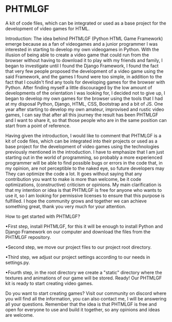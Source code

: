 # PHTMLGF
A kit of code files, which can be integrated  or used as a base project for the development of video games for HTML.

Introduction:
The idea behind PHTMLGF (Python HTML Game Framework) emerge because as a fan of videogames and a junior programmer I was interested in starting to develop my own videogames in Python. With the illusion of being able to create a video game that could run from the browser without having to download it to play with my friends and family, I began to investigate until I found the Django Framework, I found the fact that very few people proposed the development of a video game using the said Framework, and the games I found were too simple, in addition to the fact that I couldn't find any tools for developing games for the browser with Python. After finding myself a little discouraged by the low amount of developments of the orientation I was looking for, I decided not to give up, I began to develop my own games for the browser using the tools that I had at my disposal Python, Django, HTML, CSS, Bootstrap and a bit of JS. One year after starting to develop my own amateur, improvised and rustic video games, I can say that after all this journey the result has been PHTMLGF and I want to share it, so that those people who are in the same position can start from a point of reference.

Having given the introduction, I would like to comment that PHTMLGF is a kit of code files, which can be integrated into their projects or used as a base project for the development of video games using the technologies previously mentioned in the introduction. I have to emphasize that I am just starting out in the world of programming, so probably a more experienced programmer will be able to find possible bugs or errors in the code that, in my opinion, are not perceptible to the naked eye, so future developers may They can optimize the code a lot. It goes without saying that any contribution you want to make is more than welcome, be it code optimizations, (constructive) criticism or opinions.
My main clarification is that my intention or idea is that PHTMLGF is free for anyone who wants to use it, so I am looking for permissive licenses to ensure that this purpose is fulfilled.
I hope the community grows and together we can achieve something great, thank you very much for your attention.

How to get started with PHTMLGF?

•First step, install PHTMLGF, for this it will be enough to install Python and Django Framework on our computer and download the files from the PHTMLGF repository.

•Second step, we move our project files to our project root directory.

•Third step, we adjust our project settings according to our needs in settings.py.

•Fourth step, in the root directory we create a "static" directory where the textures and animations of our game will be stored.
Ready! Our PHTMLGF kit is ready to start creating video games.

Do you want to start creating games?
Visit our community on discord where you will find all the information, you can also contact me, I will be answering all your questions. Remember that the idea is that PHTMLGF is free and open for everyone to use and build it together, so any opinions and ideas are welcome.
